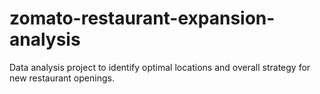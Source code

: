 # zomato-restaurant-expansion-analysis
Data analysis project to identify optimal locations and overall strategy for new restaurant openings.

